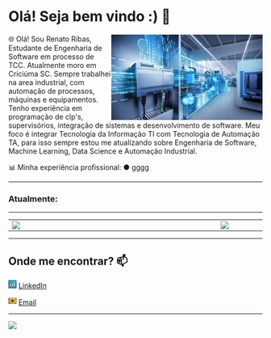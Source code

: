 # **Olá! Seja bem vindo :)** 👋

<img src="./images/siemens.jpg" width=300 align=right>

🌐 Olá! Sou Renato Ribas, Estudante de Engenharia de Software em processo de TCC. Atualmente moro em Criciúma SC.
Sempre trabalhei na area industrial, com automação de processos, máquinas e equipamentos.
Tenho experiência em programação de clp's, supervisórios, integração de sistemas e desenvolvimento de software.
Meu foco é integrar Tecnologia da Informação TI com Tecnologia de Automação TA, para isso sempre estou me atualizando sobre Engenharia de Software, Machine Learning, Data Science e Automação Industrial.

📊 Minha experiência profissional:
● gggg

---

### **Atualmente**:

---

<center>
<table>
    <tr>
        <td><img width="400px" align="left" src="https://github-readme-stats.vercel.app/api/top-langs/?username=RenatoRibas&hide=html&layout=compact&theme=radical" /></td>
        <td><img width="495px" align="left" src="https://github-readme-stats.vercel.app/api?username=RenatoRibas&theme=radical"/></td>
    </tr>   
</table>
</center>


---

## **Onde me encontrar?** 📫  

<a href="https://www.linkedin.com/in/renato-ribas-12112a145"><img src="./images/linkedin.png" width="16"></img></a> [LinkedIn](https://www.linkedin.com/in/renato-ribas-12112a145)  

<a href="mailto:renatoribassc@gmail.com"><img src="./images/email.png" width="16"></img></a> [Email](mailto:renatoribassc@gmail.com)  

---  

![](https://komarev.com/ghpvc/?username=RenatoRibas&color=blue&style=flat)

